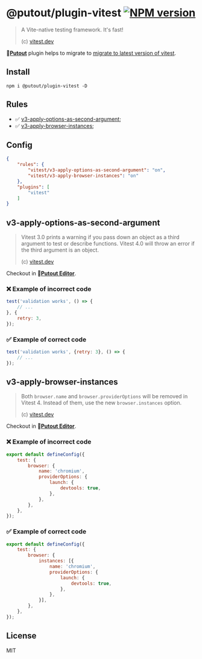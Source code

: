 # @putout/plugin-vitest [![NPM version][NPMIMGURL]][NPMURL]

[NPMIMGURL]: https://img.shields.io/npm/v/@putout/plugin-vitest.svg?style=flat&longCache=true
[NPMURL]: https://npmjs.org/package/@putout/plugin-vitest "npm"

> A Vite-native testing framework. It's fast!
>
> (c) [vitest.dev](https://vitest.dev/)

🐊[**Putout**](https://github.com/coderaiser/putout) plugin helps to migrate to [migrate to latest version of vitest](https://vitest.dev/guide/migration.html#migration-guide).

## Install

```
npm i @putout/plugin-vitest -D
```

## Rules

- ✅ [v3-apply-options-as-second-argument](#v3-apply-options-as-second-argument);
- ✅ [v3-apply-browser-instances](#v3-apply-browser-instances);

## Config

```json
{
    "rules": {
        "vitest/v3-apply-options-as-second-argument": "on",
        "vitest/v3-apply-browser-instances": "on"
    },
    "plugins": [
        "vitest"
    ]
}
```

## v3-apply-options-as-second-argument

> Vitest 3.0 prints a warning if you pass down an object as a third argument to test or describe functions.
> Vitest 4.0 will throw an error if the third argument is an object.
>
> (c) [vitest.dev](https://vitest.dev/guide/migration.html#test-options-as-a-third-argument)

Checkout in 🐊[**Putout Editor**](https://putout.cloudcmd.io/#/gist/908b58a6478a26c5ef14c5ee793bf59e/31712984095bcf59ccf9a1a2619e1a1c19f69891).

### ❌ Example of incorrect code

```js
test('validation works', () => {
    // ...
}, {
    retry: 3,
});
```

### ✅ Example of correct code

```js
test('validation works', {retry: 3}, () => {
    // ...
});
```

## v3-apply-browser-instances

> Both `browser.name` and `browser.providerOptions` will be removed in Vitest 4. Instead of them, use the new `browser.instances` option.
>
> (c) [vitest.dev](https://vitest.dev/guide/migration.html#test-options-as-a-third-argument)

Checkout in 🐊[**Putout Editor**](https://putout.cloudcmd.io/#/gist/1ffbaec363b8094137bb02f561ce2bd2/a3563e8c8ae9b18733d369f5669402e2da59d542).

### ❌ Example of incorrect code

```js
export default defineConfig({
    test: {
        browser: {
            name: 'chromium',
            providerOptions: {
                launch: {
                    devtools: true,
                },
            },
        },
    },
});
```

### ✅ Example of correct code

```js
export default defineConfig({
    test: {
        browser: {
            instances: [{
                name: 'chromium',
                providerOptions: {
                    launch: {
                        devtools: true,
                    },
                },
            }],
        },
    },
});
```

## License

MIT
